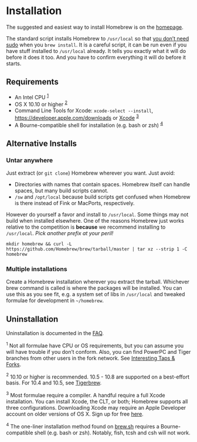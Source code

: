 # Installation
The suggested and easiest way to install Homebrew is on the
[homepage](http://brew.sh).

The standard script installs Homebrew to `/usr/local` so that
[you don’t need sudo](FAQ.md#why-does-homebrew-say-sudo-is-bad-) when you
`brew install`. It is a careful script, it can be run even if you have stuff
installed to `/usr/local` already. It tells you exactly what it will do before
it does it too. And you have to confirm everything it will do before it starts.

## Requirements
* An Intel CPU <sup>[1](#1)</sup>
* OS X 10.10 or higher <sup>[2](#2)</sup>
* Command Line Tools for Xcode: `xcode-select --install`,
  https://developer.apple.com/downloads or
  [Xcode](https://itunes.apple.com/us/app/xcode/id497799835) <sup>[3](#3)</sup>
* A Bourne-compatible shell for installation (e.g. bash or zsh) <sup>[4](#4)</sup>

## Alternative Installs
### Untar anywhere
Just extract (or `git clone`) Homebrew wherever you want. Just
avoid:

* Directories with names that contain spaces. Homebrew itself can handle spaces, but many build scripts cannot.
* `/sw` and `/opt/local` because build scripts get confused when Homebrew is there instead of Fink or MacPorts, respectively.

However do yourself a favor and install to `/usr/local`. Some things may
not build when installed elsewhere. One of the reasons Homebrew just
works relative to the competition is **because** we recommend installing
to `/usr/local`. *Pick another prefix at your peril!*

`mkdir homebrew && curl -L https://github.com/Homebrew/brew/tarball/master | tar xz --strip 1 -C homebrew`

### Multiple installations
Create a Homebrew installation wherever you extract the tarball. Whichever brew command is called is where the packages will be installed. You can use this as you see fit, e.g. a system set of libs in `/usr/local` and tweaked formulae for development in `~/homebrew`.

## Uninstallation
Uninstallation is documented in the [FAQ](FAQ.md).

<a name="1"><sup>1</sup></a> Not all formulae have CPU or OS requirements, but
you can assume you will have trouble if you don’t conform. Also, you can find
PowerPC and Tiger branches from other users in the fork network. See
[Interesting Taps & Forks](Interesting-Taps-&-Forks.md).

<a name="2"><sup>2</sup></a> 10.10 or higher is recommended. 10.5 - 10.8 are
supported on a best-effort basis. For 10.4 and 10.5, see
[Tigerbrew](https://github.com/mistydemeo/tigerbrew).

<a name="3"><sup>3</sup></a> Most formulae require a compiler. A handful
require a full Xcode installation. You can install Xcode, the CLT, or both;
Homebrew supports all three configurations. Downloading Xcode may require an
Apple Developer account on older versions of OS X. Sign up for free
[here](https://developer.apple.com/register/index.action).

<a name="4"><sup>4</sup></a> The one-liner installation method found on
[brew.sh](http://brew.sh) requires a Bourne-compatible shell (e.g. bash or
zsh). Notably, fish, tcsh and csh will not work.
